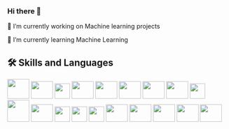 ### [](https://github.com/camansilla02)  Hi there 👋

🔭 I’m currently working on Machine learning projects

🌱 I’m currently learning  Machine Learning

🛠️ Skills and Languages
--
<div class="row">
<img src="https://api.iconify.design/devicon/html5-wordmark.svg" style="width: 50px; height: 45px;"/>
<img src="https://api.iconify.design/vscode-icons/file-type-css.svg" style="width: 50px; height: 40px;"/>
<img src="https://api.iconify.design/logos/javascript.svg" style="width: 35px; height:35px;"/> 
<img src="https://api.iconify.design/devicon/jquery-wordmark.svg" style="width: 50px; height: 40px;"/>
<img src="https://api.iconify.design/vscode-icons/file-type-vue.svg" style="width: 50px; height: 40px;"/>
<img src="https://api.iconify.design/devicon/angular.svg" style="width: 50px; height: 40px;"/>
<img src="https://api.iconify.design/devicon/typescript.svg" style="width: 50px; height: 40px;"/>
<img src="https://api.iconify.design/vscode-icons/file-type-node.svg" style="width: 50px; height: 40px;"/>
<img src="https://api.iconify.design/skill-icons/wordpress.svg" style="width: 35px; height:35px;"/>   
<img src="https://api.iconify.design/logos/mysql.svg" style="width: 50px; height: 50px;"/>
<img src="https://api.iconify.design/devicon/postgresql-wordmark.svg" style="width: 50px; height: 40px;"/>
<img src="https://api.iconify.design/logos/python.svg" style="width: 35px; height:35px;"/>
<img src="https://api.iconify.design/skill-icons/java-light.svg" style="width: 35px; height:35px;"/>
<img src="https://api.iconify.design/logos/linux-tux.svg" style="width: 35px; height:35px;"/>
<img src="https://api.iconify.design/devicon/git.svg" style="width: 50px; height: 40px;"/>
<img src="https://api.iconify.design/file-icons/tortoisesvn.svg" style="width: 50px; height: 40px;"/>
<img src="https://api.iconify.design/skill-icons/docker.svg" style="width: 50px; height: 40px;"/>
<img src="https://api.iconify.design/simple-icons/snort.svg" style="width: 50px; height: 40px;"/>
<img src="https://api.iconify.design/simple-icons/wireshark.svg" style="width: 50px; height: 40px;"/>
</div>

<!--
**camansilla02/camansilla02** is a ✨ _special_ ✨ repository because its `README.md` (this file) appears on your GitHub profile.

Here are some ideas to get you started:

🔭 I’m currently working on Angular projects
  🌱 I’m currently learning  Machine Learning
- 👯 I’m looking to collaborate on ...
- 🤔 I’m looking for help with ...
💬 Ask me about SQL, Vue.JS, Oracle Apex
- 📫 How to reach me: ...
- 😄 Pronouns: ...
- ⚡ Fun fact: ...
-->
